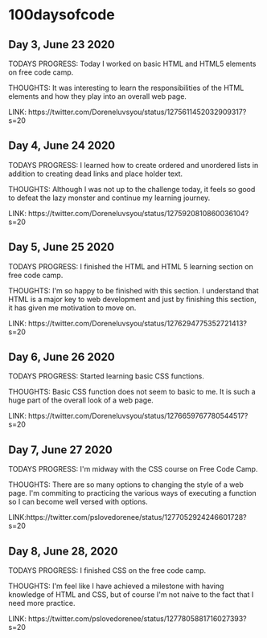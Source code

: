 # 100daysofcode 
<h2>Day 3, June 23 2020</h2>
<p>TODAYS PROGRESS: Today I worked on basic HTML and HTML5 elements on free code camp.</p>
<p>THOUGHTS: It was interesting to learn the responsibilities of the HTML elements and how they play into an overall web page.</p>
<p>LINK: https://twitter.com/Doreneluvsyou/status/1275611452032909317?s=20 </p>

<h2>Day 4, June 24 2020</h2>
<p>TODAYS PROGRESS: I learned how to create ordered and unordered lists in addition to creating dead links and place holder text.</p>
<p>THOUGHTS: Although I was not up to the challenge today, it feels so good to defeat the lazy monster and continue my learning journey. </p>
<p>LINK: https://twitter.com/Doreneluvsyou/status/1275920810860036104?s=20 </p>

<h2>Day 5, June 25 2020</h2>
<p>TODAYS  PROGRESS: I finished the HTML and HTML 5 learning section on free code camp.</P>
<p>THOUGHTS: I'm so happy to be finished with this section. I understand that HTML is a major key to web development and just by finishing this section, it has given me motivation to move on. </p>
<p>LINK: https://twitter.com/Doreneluvsyou/status/1276294775352721413?s=20 </p>

<h2>Day 6, June 26 2020</h2>
<p>TODAYS PROGRESS: Started learning basic CSS functions.</p>
<p>THOUGHTS: Basic CSS function does not seem to basic to me. It is such a huge part of the overall look of a web page. </p>
<p>LINK: https://twitter.com/Doreneluvsyou/status/1276659767780544517?s=20 </p>

<h2>Day 7, June 27 2020</h2>
<p>TODAYS PROGRESS: I'm midway with the CSS course on Free Code Camp. </p>
<p>THOUGHTS: There are so many options to changing the style of a web page. I'm commiting to practicing the various ways of executing a function so I can become well versed with options.</p>
<p>LINK:https://twitter.com/pslovedorenee/status/1277052924246601728?s=20 </p>

<h2> Day 8, June 28, 2020</h2>
<p> TODAYS PROGRESS: I finished CSS on the free code camp. </p>
<p> THOUGHTS: I'm feel like I have achieved a milestone with having knowledge of HTML and CSS, but of course I'm not naive to the fact that I need more practice.</p>
<p> LINK: https://twitter.com/pslovedorenee/status/1277805881716027393?s=20 </p>
